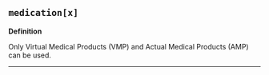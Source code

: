 ## `medication[x]`

<b>Definition</b><br>

Only Virtual Medical Products (VMP) and Actual Medical Products (AMP) can be used.

--- 